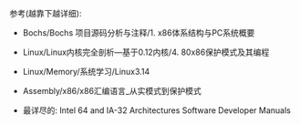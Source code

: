 参考(越靠下越详细): 

- Bochs/Bochs 项目源码分析与注释/1. x86体系结构与PC系统概要

- Linux/Linux内核完全剖析—基于0.12内核/4. 80x86保护模式及其编程

- Linux/Memory/系统学习/Linux3.14

- Assembly/x86/x86汇编语言_从实模式到保护模式

- 最详尽的: Intel 64 and IA-32 Architectures Software Developer Manuals